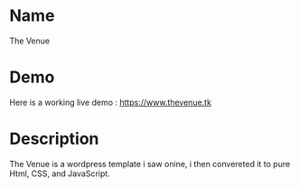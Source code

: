 # Name 
The Venue

# Demo
Here is a working live demo : https://www.thevenue.tk

# Description
The Venue is a wordpress template i saw onine, i then convereted it to pure Html, CSS, and JavaScript.
